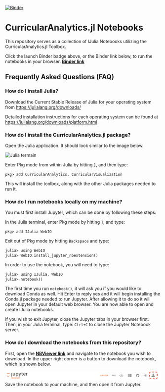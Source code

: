 [![Binder](https://mybinder.org/badge_logo.svg)](https://mybinder.org/v2/gh/CurricularAnalytics/CA-Notebooks/master)
# CurricularAnalytics.jl Notebooks
This repository serves as a collection of IJulia Notebooks utilizing the CurricularAnalytics.jl Toolbox.

Click the launch Binder badge above, or the Binder link below, to run the notebooks in your browser. 
**[Binder link](https://mybinder.org/v2/gh/CurricularAnalytics/CA-Notebooks/master)**

## Frequently Asked Questions (FAQ)

### **How do I install Julia?**
Download the Current Stable Release of Julia for your operating system from https://julialang.org/downloads/ 

Detailed installation instructions for each operating system can be found at https://julialang.org/downloads/platform.html

### **How do I install the CurricularAnalytics.jl package?**
Open the Julia application. It should look similar to the image below. 

![Julia termain](https://s3.amazonaws.com/curricularanalytics.jl/julia-command-line.png)

Enter Pkg mode from within Julia by hitting `]`, and then type:
```julia-repl
pkg> add CurricularAnalytics, CurricularVisualization
```
This will install the toolbox, along with the other Julia packages needed to run it.

### **How do I run notebooks locally on my machine?**
You must first install Jupyter, which can be done by following these steps: 

In the Julia terminal, enter Pkg mode by hitting `]`, and type:  
```julia-repl
pkg> add IJulia WebIO
```
Exit out of Pkg mode by hitting `Backspace` and type:  
```
julia> using WebIO
julia> WebIO.install_jupyter_nbextension()
```

In order to use the notebook, you will need to type:  
```
julia> using IJulia, WebIO
julia> notebook()
```

The first time you run `notebook()`, it will ask you if you would like to download Conda as well.  Hit Enter to reply yes and it will begin installing the Conda.jl package needed to run Jupyter. After allowing it to do so it will open Jupyter in your default web browser. You are now able to open and create IJulia notebooks.

If you wish to exit Jupyter, close the Jupyter tabs in your browser first. Then, in your Julia terminal, type: `Ctrl+C` to close the Jupyter Notebook server.

### **How do I download the notebooks from this repository?**
First, open the **[NBViewer link](http://nbviewer.ipython.org/github/CurricularAnalytics/ca-notebooks/tree/master/)** and navigate to the notebook you wish to download. In the upper right corner is a button to download the notebook, which is shown below.

![Download a noteobok](notebook-download.png)
Save the notebook to your machine, and then open it from Jupyter.
